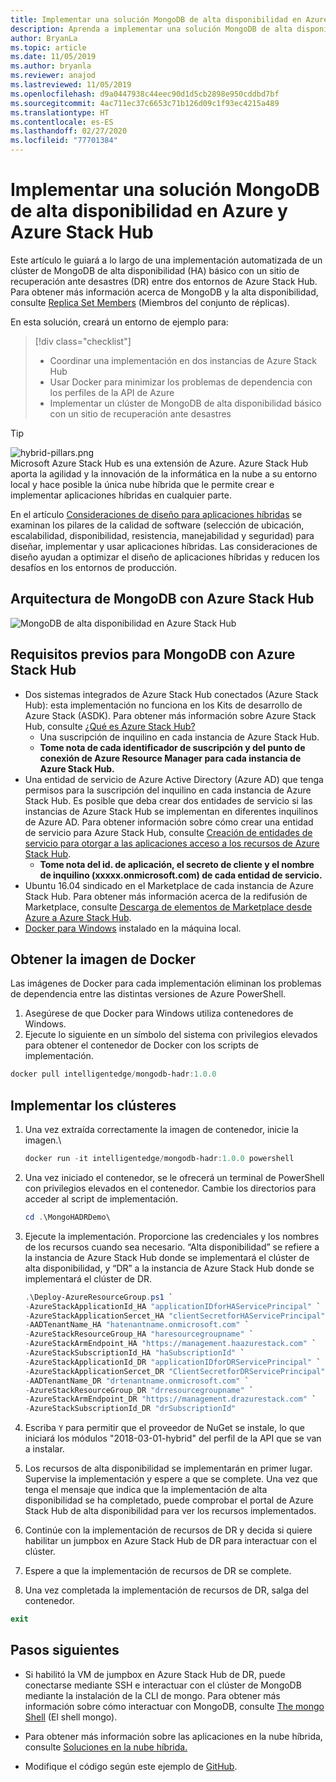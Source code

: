 ```yaml
---
title: Implementar una solución MongoDB de alta disponibilidad en Azure y Azure Stack Hub
description: Aprenda a implementar una solución MongoDB de alta disponibilidad en Azure y Azure Stack Hub
author: BryanLa
ms.topic: article
ms.date: 11/05/2019
ms.author: bryanla
ms.reviewer: anajod
ms.lastreviewed: 11/05/2019
ms.openlocfilehash: d9a0447938c44eec90d1d5cb2898e950cddbd7bf
ms.sourcegitcommit: 4ac711ec37c6653c71b126d09c1f93ec4215a489
ms.translationtype: HT
ms.contentlocale: es-ES
ms.lasthandoff: 02/27/2020
ms.locfileid: "77701384"
---
```

# <a name="deploy-a-highly-available-mongodb-solution-to-azure-and-azure-stack-hub"></a>Implementar una solución MongoDB de alta disponibilidad en Azure y Azure Stack Hub

Este artículo le guiará a lo largo de una implementación automatizada de un clúster de MongoDB de alta disponibilidad (HA) básico con un sitio de recuperación ante desastres (DR) entre dos entornos de Azure Stack Hub. Para obtener más información acerca de MongoDB y la alta disponibilidad, consulte [Replica Set Members](https://docs.mongodb.com/manual/core/replica-set-members/) (Miembros del conjunto de réplicas).

En esta solución, creará un entorno de ejemplo para:

> [!div class="checklist"]
> - Coordinar una implementación en dos instancias de Azure Stack Hub
> - Usar Docker para minimizar los problemas de dependencia con los perfiles de la API de Azure
> - Implementar un clúster de MongoDB de alta disponibilidad básico con un sitio de recuperación ante desastres


> [!Tip]  
> ![hybrid-pillars.png](./media/solution-deployment-guide-cross-cloud-scaling/hybrid-pillars.png)  
> Microsoft Azure Stack Hub es una extensión de Azure. Azure Stack Hub aporta la agilidad y la innovación de la informática en la nube a su entorno local y hace posible la única nube híbrida que le permite crear e implementar aplicaciones híbridas en cualquier parte.  
> 
> En el artículo [Consideraciones de diseño para aplicaciones híbridas](overview-app-design-considerations.md) se examinan los pilares de la calidad de software (selección de ubicación, escalabilidad, disponibilidad, resistencia, manejabilidad y seguridad) para diseñar, implementar y usar aplicaciones híbridas. Las consideraciones de diseño ayudan a optimizar el diseño de aplicaciones híbridas y reducen los desafíos en los entornos de producción.



## <a name="architecture-for-mongodb-with-azure-stack-hub"></a>Arquitectura de MongoDB con Azure Stack Hub

![MongoDB de alta disponibilidad en Azure Stack Hub](media/solution-deployment-guide-mongodb-ha/image1.png)

## <a name="prerequisites-for-mongodb-with-azure-stack-hub"></a>Requisitos previos para MongoDB con Azure Stack Hub

  - Dos sistemas integrados de Azure Stack Hub conectados (Azure Stack Hub): esta implementación no funciona en los Kits de desarrollo de Azure Stack (ASDK). Para obtener más información sobre Azure Stack Hub, consulte [¿Qué es Azure Stack Hub?](https://azure.microsoft.com/overview/azure-stack/)
      - Una suscripción de inquilino en cada instancia de Azure Stack Hub.    
      - **Tome nota de cada identificador de suscripción y del punto de conexión de Azure Resource Manager para cada instancia de Azure Stack Hub.**
  - Una entidad de servicio de Azure Active Directory (Azure AD) que tenga permisos para la suscripción del inquilino en cada instancia de Azure Stack Hub. Es posible que deba crear dos entidades de servicio si las instancias de Azure Stack Hub se implementan en diferentes inquilinos de Azure AD. Para obtener información sobre cómo crear una entidad de servicio para Azure Stack Hub, consulte [Creación de entidades de servicio para otorgar a las aplicaciones acceso a los recursos de Azure Stack Hub](https://docs.microsoft.com/azure-stack/user/azure-stack-create-service-principals).    
      - **Tome nota del id. de aplicación, el secreto de cliente y el nombre de inquilino (xxxxx.onmicrosoft.com) de cada entidad de servicio.**
  - Ubuntu 16.04 sindicado en el Marketplace de cada instancia de Azure Stack Hub. Para obtener más información acerca de la redifusión de Marketplace, consulte [Descarga de elementos de Marketplace desde Azure a Azure Stack Hub](https://docs.microsoft.com/azure-stack/operator/azure-stack-download-azure-marketplace-item).
  - [Docker para Windows](https://docs.docker.com/docker-for-windows/) instalado en la máquina local.

## <a name="get-the-docker-image"></a>Obtener la imagen de Docker

Las imágenes de Docker para cada implementación eliminan los problemas de dependencia entre las distintas versiones de Azure PowerShell.
1.  Asegúrese de que Docker para Windows utiliza contenedores de Windows.
2.  Ejecute lo siguiente en un símbolo del sistema con privilegios elevados para obtener el contenedor de Docker con los scripts de implementación.
```powershell  
docker pull intelligentedge/mongodb-hadr:1.0.0
```

## <a name="deploy-the-clusters"></a>Implementar los clústeres

1.  Una vez extraída correctamente la imagen de contenedor, inicie la imagen.\

    ```powershell  
    docker run -it intelligentedge/mongodb-hadr:1.0.0 powershell
    ```

2.  Una vez iniciado el contenedor, se le ofrecerá un terminal de PowerShell con privilegios elevados en el contenedor. Cambie los directorios para acceder al script de implementación.

    ```powershell  
    cd .\MongoHADRDemo\
    ```

3.  Ejecute la implementación. Proporcione las credenciales y los nombres de los recursos cuando sea necesario. “Alta disponibilidad” se refiere a la instancia de Azure Stack Hub donde se implementará el clúster de alta disponibilidad, y “DR” a la instancia de Azure Stack Hub donde se implementará el clúster de DR.

    ```powershell
    .\Deploy-AzureResourceGroup.ps1 `
    -AzureStackApplicationId_HA "applicationIDforHAServicePrincipal" `
    -AzureStackApplicationSercet_HA "clientSecretforHAServicePrincipal" `
    -AADTenantName_HA "hatenantname.onmicrosoft.com" `
    -AzureStackResourceGroup_HA "haresourcegroupname" `
    -AzureStackArmEndpoint_HA "https://management.haazurestack.com" `
    -AzureStackSubscriptionId_HA "haSubscriptionId" `
    -AzureStackApplicationId_DR "applicationIDforDRServicePrincipal" `
    -AzureStackApplicationSercet_DR "ClientSecretforDRServicePrincipal" `
    -AADTenantName_DR "drtenantname.onmicrosoft.com" `
    -AzureStackResourceGroup_DR "drresourcegroupname" `
    -AzureStackArmEndpoint_DR "https://management.drazurestack.com" `
    -AzureStackSubscriptionId_DR "drSubscriptionId"
    ```

4.  Escriba `Y` para permitir que el proveedor de NuGet se instale, lo que iniciará los módulos "2018-03-01-hybrid" del perfil de la API que se van a instalar.

5.  Los recursos de alta disponibilidad se implementarán en primer lugar. Supervise la implementación y espere a que se complete. Una vez que tenga el mensaje que indica que la implementación de alta disponibilidad se ha completado, puede comprobar el portal de Azure Stack Hub de alta disponibilidad para ver los recursos implementados. 

6.  Continúe con la implementación de recursos de DR y decida si quiere habilitar un jumpbox en Azure Stack Hub de DR para interactuar con el clúster.

7.  Espere a que la implementación de recursos de DR se complete.

8.  Una vez completada la implementación de recursos de DR, salga del contenedor.

  ```powershell
  exit
  ```

## <a name="next-steps"></a>Pasos siguientes

  - Si habilitó la VM de jumpbox en Azure Stack Hub de DR, puede conectarse mediante SSH e interactuar con el clúster de MongoDB mediante la instalación de la CLI de mongo. Para obtener más información sobre cómo interactuar con MongoDB, consulte [The mongo Shell](https://docs.mongodb.com/manual/mongo/) (El shell mongo).

  - Para obtener más información sobre las aplicaciones en la nube híbrida, consulte [Soluciones en la nube híbrida.](https://aka.ms/azsdevtutorials)

  - Modifique el código según este ejemplo de [GitHub](https://github.com/Azure-Samples/azure-intelligent-edge-patterns).
